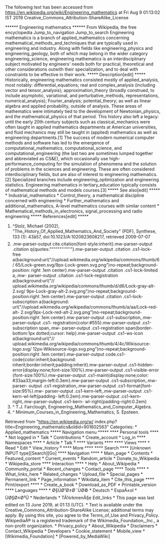 The following text has been accessed from https://en.wikipedia.org/wiki/Engineering_mathematics at Fri Aug 9 01:13:02 IST 2019
Creative_Commons_Attribution-ShareAlike_License




















****** Engineering mathematics ******
From Wikipedia, the free encyclopedia
Jump_to_navigation Jump_to_search
Engineering mathematics is a branch of applied_mathematics concerning
mathematical_methods_and_techniques that are typically used in engineering and
industry. Along with fields like engineering_physics and engineering_geology,
both of which may belong in the wider category engineering_science, engineering
mathematics is an interdisciplinary subject motivated by engineers' needs both
for practical, theoretical and other considerations outwith their
specialization, and to deal with constraints to be effective in their work.
***** Description[edit] *****
Historically, engineering mathematics consisted mostly of applied_analysis,
most notably: differential_equations; real and complex_analysis (including
vector and tensor_analysis); approximation_theory (broadly construed, to
include asymptotic, variational, and perturbative_methods, representations,
numerical_analysis); Fourier_analysis; potential_theory; as well as linear
algebra and applied probability, outside of analysis. These areas of
mathematics were intimately tied to the development of Newtonian_physics, and
the mathematical_physics of that period. This history also left a legacy: until
the early 20th century subjects such as classical_mechanics were often taught
in applied mathematics departments at American universities, and fluid
mechanics may still be taught in (applied) mathematics as well as engineering
departments.[1]
The success of modern numerical computer methods and software has led to the
emergence of computational_mathematics, computational_science, and
computational_engineering (the last two are sometimes lumped together and
abbreviated as CS&E), which occasionally use high-performance_computing for the
simulation of phenomena and the solution of problems in the sciences and
engineering. These are often considered interdisciplinary fields, but are also
of interest to engineering mathematics.[2]
Specialized branches include engineering_optimization and engineering
statistics.
Engineering mathematics in tertiary_education typically consists of
mathematical methods and models courses.[3]
***** See also[edit] *****
    * Industrial_mathematics
    * Control_theory, a mathematical discipline concerned with engineering
    * Further_mathematics and additional_mathematics, A-level mathematics
      courses with similar content
    * Mathematical_methods_in_electronics, signal_processing and radio
      engineering
***** References[edit] *****
   1. ^Stolz, Michael (2002), "The_History_Of_Applied_Mathematics_And_Society"
      (PDF), Synthese, 133 (1): 43â57, doi:10.1023/A:1020823608217, retrieved
      2009-07-07
   2. .mw-parser-output cite.citation{font-style:inherit}.mw-parser-output
      .citation q{quotes:"\"""\"""'""'"}.mw-parser-output .citation .cs1-lock-
      free a{background:url("//upload.wikimedia.org/wikipedia/commons/thumb/6/
      65/Lock-green.svg/9px-Lock-green.svg.png")no-repeat;background-position:
      right .1em center}.mw-parser-output .citation .cs1-lock-limited a,.mw-
      parser-output .citation .cs1-lock-registration a{background:url("//
      upload.wikimedia.org/wikipedia/commons/thumb/d/d6/Lock-gray-alt-2.svg/
      9px-Lock-gray-alt-2.svg.png")no-repeat;background-position:right .1em
      center}.mw-parser-output .citation .cs1-lock-subscription a{background:
      url("//upload.wikimedia.org/wikipedia/commons/thumb/a/aa/Lock-red-alt-
      2.svg/9px-Lock-red-alt-2.svg.png")no-repeat;background-position:right
      .1em center}.mw-parser-output .cs1-subscription,.mw-parser-output .cs1-
      registration{color:#555}.mw-parser-output .cs1-subscription span,.mw-
      parser-output .cs1-registration span{border-bottom:1px dotted;cursor:
      help}.mw-parser-output .cs1-ws-icon a{background:url("//
      upload.wikimedia.org/wikipedia/commons/thumb/4/4c/Wikisource-logo.svg/
      12px-Wikisource-logo.svg.png")no-repeat;background-position:right .1em
      center}.mw-parser-output code.cs1-code{color:inherit;background:
      inherit;border:inherit;padding:inherit}.mw-parser-output .cs1-hidden-
      error{display:none;font-size:100%}.mw-parser-output .cs1-visible-error
      {font-size:100%}.mw-parser-output .cs1-maint{display:none;color:
      #33aa33;margin-left:0.3em}.mw-parser-output .cs1-subscription,.mw-parser-
      output .cs1-registration,.mw-parser-output .cs1-format{font-size:95%}.mw-
      parser-output .cs1-kern-left,.mw-parser-output .cs1-kern-wl-left{padding-
      left:0.2em}.mw-parser-output .cs1-kern-right,.mw-parser-output .cs1-kern-
      wl-right{padding-right:0.2em}
   3. ^  T.J. Fairclough, Engineering_Mathematics_and_Computer_Algebra.
   4. ^ Minimum_Courses_in_Engineering_Mathematics, S. Epsteen.

Retrieved from "https://en.wikipedia.org/w/
index.php?title=Engineering_mathematics&oldid=901602563"
Categories:
    * Applied_mathematics
***** Navigation menu *****
**** Personal tools ****
    * Not logged in
    * Talk
    * Contributions
    * Create_account
    * Log_in
**** Namespaces ****
    * Article
    * Talk
⁰
**** Variants ****
**** Views ****
    * Read
    * Edit
    * View_history
⁰
**** More ****
**** Search ****
[Unknown INPUT type][Search][Go]
**** Navigation ****
    * Main_page
    * Contents
    * Featured_content
    * Current_events
    * Random_article
    * Donate_to_Wikipedia
    * Wikipedia_store
**** Interaction ****
    * Help
    * About_Wikipedia
    * Community_portal
    * Recent_changes
    * Contact_page
**** Tools ****
    * What_links_here
    * Related_changes
    * Upload_file
    * Special_pages
    * Permanent_link
    * Page_information
    * Wikidata_item
    * Cite_this_page
**** Print/export ****
    * Create_a_book
    * Download_as_PDF
    * Printable_version
**** Languages ****
    * Ø§ÙØ¹Ø±Ø¨ÙØ©
    * Deutsch
    * EspaÃ±ol
    * ÙØ§Ø±Ø³Û
    * Nederlands
    * TÃ¼rkmenÃ§e
Edit_links
    * This page was last edited on 13 June 2019, at 01:13 (UTC).
    * Text is available under the Creative_Commons_Attribution-ShareAlike
      License; additional terms may apply. By using this site, you agree to the
      Terms_of_Use and Privacy_Policy. WikipediaÂ® is a registered trademark of
      the Wikimedia_Foundation,_Inc., a non-profit organization.
    * Privacy_policy
    * About_Wikipedia
    * Disclaimers
    * Contact_Wikipedia
    * Developers
    * Cookie_statement
    * Mobile_view
    * [Wikimedia_Foundation]
    * [Powered_by_MediaWiki]
